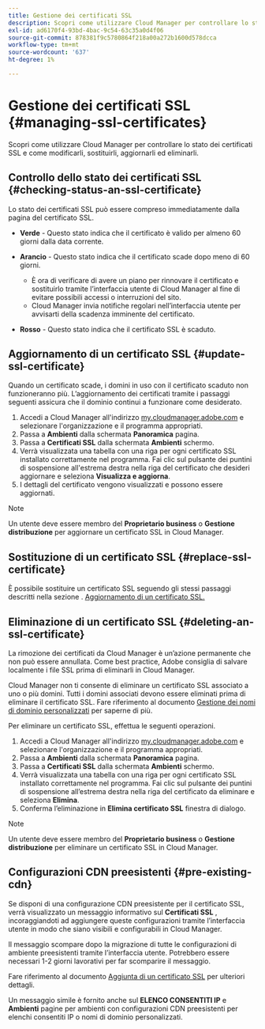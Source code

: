 ```yaml
---
title: Gestione dei certificati SSL
description: Scopri come utilizzare Cloud Manager per controllare lo stato dei certificati SSL e come modificarli, sostituirli, aggiornarli ed eliminarli.
exl-id: ad6170f4-93bd-4bac-9c54-63c35a0d4f06
source-git-commit: 878381f9c5780864f218a00a272b1600d578dcca
workflow-type: tm+mt
source-wordcount: '637'
ht-degree: 1%

---
```


# Gestione dei certificati SSL {#managing-ssl-certificates}

Scopri come utilizzare Cloud Manager per controllare lo stato dei certificati SSL e come modificarli, sostituirli, aggiornarli ed eliminarli.

## Controllo dello stato dei certificati SSL {#checking-status-an-ssl-certificate}

Lo stato dei certificati SSL può essere compreso immediatamente dalla pagina del certificato SSL.

* **Verde** - Questo stato indica che il certificato è valido per almeno 60 giorni dalla data corrente.

* **Arancio** - Questo stato indica che il certificato scade dopo meno di 60 giorni.
   * È ora di verificare di avere un piano per rinnovare il certificato e sostituirlo tramite l’interfaccia utente di Cloud Manager al fine di evitare possibili accessi o interruzioni del sito.
   * Cloud Manager invia notifiche regolari nell’interfaccia utente per avvisarti della scadenza imminente del certificato.

* **Rosso** - Questo stato indica che il certificato SSL è scaduto.

## Aggiornamento di un certificato SSL {#update-ssl-certificate}

Quando un certificato scade, i domini in uso con il certificato scaduto non funzioneranno più. L’aggiornamento dei certificati tramite i passaggi seguenti assicura che il dominio continui a funzionare come desiderato.

1. Accedi a Cloud Manager all&#39;indirizzo [my.cloudmanager.adobe.com](https://my.cloudmanager.adobe.com/) e selezionare l&#39;organizzazione e il programma appropriati.
1. Passa a **Ambienti** dalla schermata **Panoramica** pagina.
1. Passa a **Certificati SSL** dalla schermata **Ambienti** schermo.
1. Verrà visualizzata una tabella con una riga per ogni certificato SSL installato correttamente nel programma. Fai clic sul pulsante dei puntini di sospensione all&#39;estrema destra nella riga del certificato che desideri aggiornare e seleziona **Visualizza e aggiorna**.
1. I dettagli del certificato vengono visualizzati e possono essere aggiornati.

>[!NOTE]
>
>Un utente deve essere membro del **Proprietario business** o **Gestione distribuzione** per aggiornare un certificato SSL in Cloud Manager.

## Sostituzione di un certificato SSL {#replace-ssl-certificate}

È possibile sostituire un certificato SSL seguendo gli stessi passaggi descritti nella sezione . [Aggiornamento di un certificato SSL.](#update-ssl-certificate)

## Eliminazione di un certificato SSL {#deleting-an-ssl-certificate}

La rimozione dei certificati da Cloud Manager è un’azione permanente che non può essere annullata. Come best practice, Adobe consiglia di salvare localmente i file SSL prima di eliminarli in Cloud Manager.

Cloud Manager non ti consente di eliminare un certificato SSL associato a uno o più domini. Tutti i domini associati devono essere eliminati prima di eliminare il certificato SSL. Fare riferimento al documento [Gestione dei nomi di dominio personalizzati](/help/implementing/cloud-manager/custom-domain-names/managing-custom-domain-names.md) per saperne di più.

Per eliminare un certificato SSL, effettua le seguenti operazioni.

1. Accedi a Cloud Manager all&#39;indirizzo [my.cloudmanager.adobe.com](https://my.cloudmanager.adobe.com/) e selezionare l&#39;organizzazione e il programma appropriati.
1. Passa a **Ambienti** dalla schermata **Panoramica** pagina.
1. Passa a **Certificati SSL** dalla schermata **Ambienti** schermo.
1. Verrà visualizzata una tabella con una riga per ogni certificato SSL installato correttamente nel programma. Fai clic sul pulsante dei puntini di sospensione all’estrema destra nella riga del certificato da eliminare e seleziona **Elimina**.
1. Conferma l’eliminazione in **Elimina certificato SSL** finestra di dialogo.

>[!NOTE]
>
>Un utente deve essere membro del **Proprietario business** o **Gestione distribuzione** per eliminare un certificato SSL in Cloud Manager.

## Configurazioni CDN preesistenti {#pre-existing-cdn}

Se disponi di una configurazione CDN preesistente per il certificato SSL, verrà visualizzato un messaggio informativo sul **Certificati SSL** , incoraggiandoti ad aggiungere queste configurazioni tramite l’interfaccia utente in modo che siano visibili e configurabili in Cloud Manager.

Il messaggio scompare dopo la migrazione di tutte le configurazioni di ambiente preesistenti tramite l’interfaccia utente. Potrebbero essere necessari 1-2 giorni lavorativi per far scomparire il messaggio.

Fare riferimento al documento [Aggiunta di un certificato SSL](/help/implementing/cloud-manager/managing-ssl-certifications/add-ssl-certificate.md) per ulteriori dettagli.

Un messaggio simile è fornito anche sul **ELENCO CONSENTITI IP** e **Ambienti** pagine per ambienti con configurazioni CDN preesistenti per elenchi consentiti IP o nomi di dominio personalizzati.
